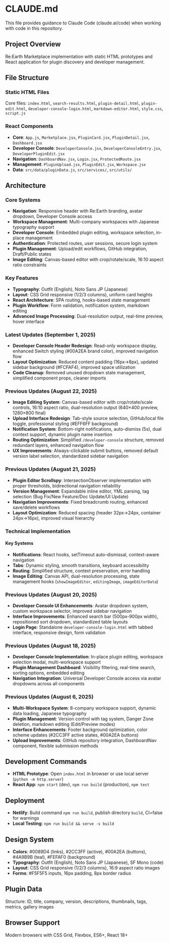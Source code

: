 # CLAUDE.md

This file provides guidance to Claude Code (claude.ai/code) when working with code in this repository.

## Project Overview

Re:Earth Marketplace implementation with static HTML prototypes and React application for plugin discovery and developer management.

## File Structure

### Static HTML Files
Core files: `index.html`, `search-results.html`, `plugin-detail.html`, `plugin-edit.html`, `developer-console-login.html`, `markdown-editor.html`, `style.css`, `script.js`

### React Components
- **Core**: `App.js`, `Marketplace.jsx`, `PluginCard.jsx`, `PluginDetail.jsx`, `Dashboard.jsx`
- **Developer Console**: `DeveloperConsole.jsx`, `DeveloperConsoleEntry.jsx`, `DeveloperPluginEdit.jsx`
- **Navigation**: `DashboardNav.jsx`, `Login.jsx`, `ProtectedRoute.jsx`
- **Management**: `PluginUpload.jsx`, `PluginEdit.jsx`, `Workspace.jsx`
- **Data**: `src/data/pluginData.js`, `src/services/`, `src/utils/`

## Architecture

### Core Systems
- **Navigation**: Responsive header with Re:Earth branding, avatar dropdown, Developer Console access
- **Workspace Management**: Multi-company workspaces with Japanese typography support
- **Developer Console**: Embedded plugin editing, workspace selection, in-place management
- **Authentication**: Protected routes, user sessions, secure login system
- **Plugin Management**: Upload/edit workflows, GitHub integration, Draft/Public states
- **Image Editing**: Canvas-based editor with crop/rotate/scale, 16:10 aspect ratio constraints

### Key Features
- **Typography**: Outfit (English), Noto Sans JP (Japanese)
- **Layout**: CSS Grid responsive (1/2/3 columns), uniform card heights
- **React Architecture**: SPA routing, hooks-based state management
- **Plugin Workflow**: Form validation, notification system, markdown editing
- **Advanced Image Processing**: Dual-resolution output, real-time preview, hover interface

### Latest Updates (September 1, 2025)
- **Developer Console Header Redesign**: Read-only workspace display, enhanced Switch styling (#00A2EA brand color), improved navigation flow
- **Layout Optimization**: Reduced content padding (16px→8px), updated sidebar background (#FCFAF4), improved space utilization
- **Code Cleanup**: Removed unused dropdown state management, simplified component props, cleaner imports

### Previous Updates (August 22, 2025)
- **Image Editing System**: Canvas-based editor with crop/rotate/scale controls, 16:10 aspect ratio, dual-resolution output (640×400 preview, 1280×800 final)
- **Upload Interface Redesign**: Tab-style source selection, GitHub/local file toggle, professional styling (#EFF6FF background)
- **Notification System**: Bottom-right notifications, auto-dismiss (5s), dual context support, dynamic plugin name insertion
- **Routing Optimization**: Simplified `/developer-console` structure, removed redundant layers, enhanced navigation flow
- **UX Improvements**: Always-clickable submit buttons, removed default version label selection, standardized sidebar navigation

### Previous Updates (August 21, 2025)
- **Plugin Editor Scrollspy**: IntersectionObserver implementation with proper thresholds, bidirectional navigation reliability
- **Version Management**: Expandable inline editor, YML parsing, tag selection (Bug Fix/New Feature/Doc Update/UI Update)
- **Navigation Improvements**: Fixed breadcrumb routing, enhanced save/delete workflows
- **Layout Optimization**: Reduced spacing (header 32px→24px, container 24px→16px), improved visual hierarchy

### Technical Implementation

#### Key Systems
- **Notifications**: React hooks, setTimeout auto-dismissal, context-aware navigation
- **Tabs**: Dynamic styling, smooth transitions, keyboard accessibility
- **Routing**: Simplified structure, context preservation, error handling
- **Image Editing**: Canvas API, dual-resolution processing, state management hooks (`showImageEditor`, `editingImage`, `imageEditorData`)

### Previous Updates (August 20, 2025)
- **Developer Console UI Enhancements**: Avatar dropdown system, custom workspace selector, improved sidebar navigation
- **Interface Improvements**: Enhanced search bar (500px-900px width), repositioned sort dropdown, standardized table layouts
- **Login Page**: Standalone `developer-console-login.html` with tabbed interface, responsive design, form validation

### Previous Updates (August 18, 2025)
- **Developer Console Implementation**: In-place plugin editing, workspace selection modal, multi-workspace support
- **Plugin Management Dashboard**: Visibility filtering, real-time search, sorting options, embedded editing
- **Navigation Integration**: Universal Developer Console access via avatar dropdowns across all components

### Previous Updates (August 6, 2025)
- **Multi-Workspace System**: 8-company workspace support, dynamic data loading, Japanese typography
- **Plugin Management**: Version control with tag system, Danger Zone deletion, markdown editing (Edit/Preview modes)
- **Interface Enhancements**: Footer background optimization, color scheme updates (#2CC3FF active states, #00A2EA buttons)
- **Upload Improvements**: GitHub repository integration, DashboardNav component, flexible submission methods

## Development Commands

- **HTML Prototype**: Open `index.html` in browser or use local server (`python -m http.server`)
- **React App**: `npm start` (dev), `npm run build` (production), `npm test`

## Deployment

- **Netlify**: Build command `npm run build`, publish directory `build`, CI=false for warnings
- **Local Testing**: `npm run build && serve -s build`

## Design System

- **Colors**: #0089D4 (links), #2CC3FF (active), #00A2EA (buttons), #4A9B9B (teal), #FEFAF0 (background)
- **Typography**: Outfit (English), Noto Sans JP (Japanese), SF Mono (code)
- **Layout**: CSS Grid responsive (1/2/3 columns), 16:9 aspect ratio images
- **Forms**: #F5F5F5 inputs, 16px padding, 8px border radius

## Plugin Data

Structure: ID, title, company, version, descriptions, thumbnails, tags, metrics, gallery images

## Browser Support

Modern browsers with CSS Grid, Flexbox, ES6+, React 18+